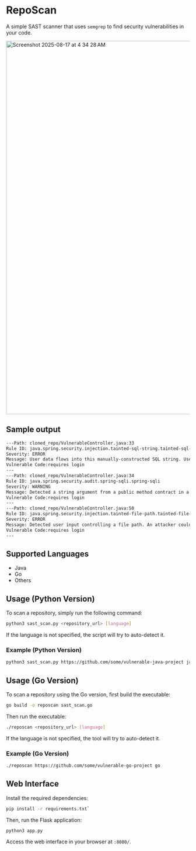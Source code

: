 # RepoScan

A simple SAST scanner that uses `semgrep` to find security vulnerabilities in your code.

<img width="1348" height="1020" alt="Screenshot 2025-08-17 at 4 34 28 AM" src="https://github.com/user-attachments/assets/27ac535d-796b-405f-b464-14ac24e5a8fa" />

## Sample output

```bash
---Path: cloned_repo/VulnerableController.java:33
Rule ID: java.spring.security.injection.tainted-sql-string.tainted-sql-string
Severity: ERROR
Message: User data flows into this manually-constructed SQL string. User data can be safely inserted into SQL strings using prepared statements or an object-relational mapper (ORM). Manually-constructed SQL strings is a possible indicator of SQL injection, which could let an attacker steal or manipulate data from the database. Instead, use prepared statements (`connection.PreparedStatement`) or a safe library.
Vulnerable Code:requires login
---
---Path: cloned_repo/VulnerableController.java:34
Rule ID: java.spring.security.audit.spring-sqli.spring-sqli
Severity: WARNING
Message: Detected a string argument from a public method contract in a raw SQL statement. This could lead to SQL injection if variables in the SQL statement are not properly sanitized. Use a prepared statements (java.sql.PreparedStatement) instead. You can obtain a PreparedStatement using 'connection.prepareStatement'.
Vulnerable Code:requires login
---
---Path: cloned_repo/VulnerableController.java:50
Rule ID: java.spring.security.injection.tainted-file-path.tainted-file-path
Severity: ERROR
Message: Detected user input controlling a file path. An attacker could control the location of this file, to include going backwards in the directory with '../'. To address this, ensure that user-controlled variables in file paths are sanitized. You may also consider using a utility method such as org.apache.commons.io.FilenameUtils.getName(...) to only retrieve the file name from the path.
Vulnerable Code:requires login
---
```

## Supported Languages

- Java
- Go
- Others

## Usage (Python Version)

To scan a repository, simply run the following command:

```bash
python3 sast_scan.py <repository_url> [language]
```

If the language is not specified, the script will try to auto-detect it.

### Example (Python Version)

```bash
python3 sast_scan.py https://github.com/some/vulnerable-java-project java
```

## Usage (Go Version)

To scan a repository using the Go version, first build the executable:

```bash
go build -o reposcan sast_scan.go
```

Then run the executable:

```bash
./reposcan <repository_url> [language]
```

If the language is not specified, the tool will try to auto-detect it.

### Example (Go Version)

```bash
./reposcan https://github.com/some/vulnerable-go-project go
```

## Web Interface

Install the required dependencies:

```bash
pip install -r requirements.txt`
```

Then, run the Flask application:

```bash
python3 app.py
```

Access the web interface in your browser at `:8080/`.